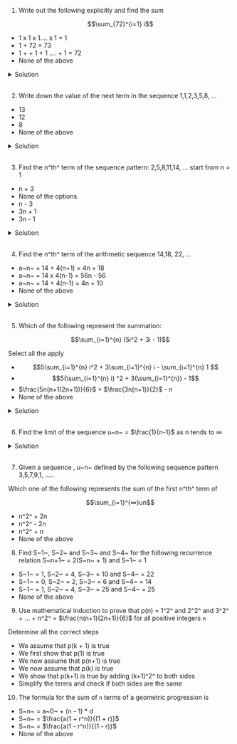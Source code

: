 1. Write out the following explicitly and find the sum

$$\sum_{72}^{i=1} i$$

- 1 x 1 x 1.... x 1 = 1
- 1 + 72 = 73
- 1 + + 1 + 1 .... + 1 = 72
- None of the above

<details>
  <summary>Solution</summary>

The above summation represents the sum of all integers from 1 to 72.
Using the formula for the sum of the first n natural numbers

S~n~ = $\frac{n(n + 1)}{2}$, whre n = 72

Step 1:

Substitute n = 72 in to the formula

S~72~ = $\frac{72(72+ 1)}{2}$

Step 2:

Calculate: S~72~ = 2628

</details>

<br>

2. Write down the value of the next term in the sequence 1,1,2,3,5,8, ...

- 13
- 12
- 8
- None of the above

<details>
  <summary>Solution</summary>

The sequence 1,1,2,3,5,8, is the `Fibonacci sequence`, where each term is the sum of the two preceding terms

The next term after 8 is: 5 + 8 = 13

</details>

<br>

3. Find the n^th^ term of the sequence pattern: 2,5,8,11,14, ... start from n = 1

- n + 3
- None of the options
- n - 3
- 3n + 1
- 3n - 1

<details>
  <summary>Solution</summary>

The sequence 2,5,8,11,14 is an arithmetic sequence wheer each term increases by a constant difference d = 3

The formula for the n-th term of an arithmetic sequence is

a~n~ = a + (n - 1)d, where
`a` is the first term (a = 2)
`d` is the common difference (d = 3)

Step 1: Substitud a = 2 and d = 3

a~n~ = 2 + (n - 1)(3)

Step 2: Simplify

a~n~ = 2 + 3~n~ 3
a~n~ = 3~n~ 1

Step 3: Final answer

3~n~ - 1

</details>

<br>

4. Find the n^th^ term of the arithmetic sequence 14,18, 22, ...

- a~n~ = 14 + 4(n+1) = 4n + 18
- a~n~ = 14 x 4(n-1) = 56n - 56
- a~n~ = 14 + 4(n-1) = 4n + 10
- None of the above

<details>
  <summary>Solution</summary>

a~n~ = a + (n - )d, where `a` = 14 (first term), `d` = 4 (common difference)

Step 1: Substitute a = 14 and d = 4

a~n~ = 14 + (n - 1)(4)

Step 2: Simplify

a~n~ = 14 + 4n - 4
a~n~ = 4n + 10

</details>

<br>

5. Which of the following represent the summation:

$$\sum_{i=1}^{n} (5i^2 + 3i - 1)$$

Select all the apply

- $$5\sum_{i=1}^{n} i^2 + 3\sum_{i=1}^{n} i - \sum_{i=1}^{n} 1 $$
- $$5(\sum_{i=1}^{n} i) ^2  + 3(\sum_{i=1}^{n}) - 1$$
- $\frac{5n(n+1(2n+1))}{6}$ + $\frac{3n(n+1)}{2}$ - n
- None of the above

<details>
  <summary>Solution</summary>

Step 1: Split the summation

$$\sum_{i=1}^{n} (5i^2 + 3i - 1) = 5 \sum_{i=1}^{n} i^2 + 3 \sum_{i=1}^{n} i - \sum_{i=1}^{n} 1$$

This matches Option 1 and 3

</details>

<br>

6. Find the limit of the sequence u~n~ = $\frac{1}{n-1}$ as n tends to ∞

<details>
  <summary>Solution</summary>

Step 1: Write the sequence explicitly

u~n~ = $\frac{1}{n}$ - $\frac{1}{n - 1}$

Step 2: Combine terms using a common denominator

The least common denominator of `n` and `n - 1` is `n(n-1)`. Rewritte the terms

u~n~ = $\frac{(n -1) - n}{n(n - 1)}$

Simplify the numerator

u~n~ = $\frac{1}{n(n - 1)}$

Step 3: Evaluate the limit as n -> ∞

As n -> ∞, the denominator n(n-1) -> ∞ so

u~n~ = 0

</details>

<br>

7. Given a sequence , u~n~ defined by the following sequence pattern 3,5,7,9,1, .....

Which one of the following represents the sum of the first n^th^ term of

$$\sum_{i=1}^{∞}un$$

- n^2^ + 2n
- n^2^ - 2n
- n^2^ + n
- None of the above

8. Find S~1~, S~2~ and S~3~ and S~4~ for the following recurrence relation
   S~n+1~ = 2(S~n~ + 1) and S~1~ = 1

- S~1~ = 1, S~2~ = 4, S~3~ = 10 and S~4~ = 22
- S~1~ = 0, S~2~ = 2, S~3~ = 6 and S~4~ = 14
- S~1~ = 1, S~2~ = 4, S~3~ = 25 and S~4~ = 25
- None of the above

9. Use mathematical induction to prove that
   p(n) = 1^2^ and 2^2^ and 3^2^ + ... + n^2^ = $\frac{n(n+1)(2n+1)}{6}$ for all positive integers `n`

Determine all the correct steps

- We assume that p(k + 1) is true
- We first show that p(1) is true
- We now assume that p(n+1) is true
- We now assume that p(k) is true
- We show that p(k+1) is true by adding (k+1)^2^ to both sides
- Simplify the terms and check if both sides are the same

10. The formula for the sum of `n` terms of a geometric progression is

- S~n~ = a~0~ + (n - 1) \* d
- S~n~ = $\frac{a(1 + r^n)}{(1 + r)}$
- S~n~ = $\frac{a(1 - r^n)}{(1 - r)}$
- None of the above
